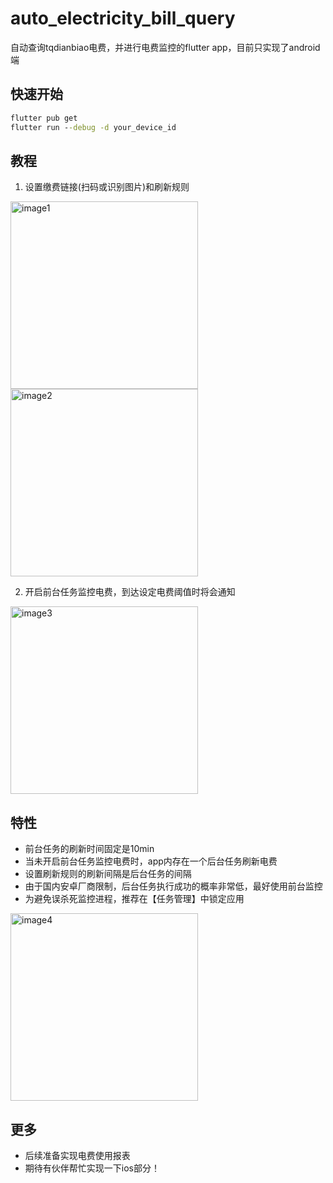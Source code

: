 # auto_electricity_bill_query

自动查询tqdianbiao电费，并进行电费监控的flutter app，目前只实现了android端

## 快速开始
```cmd
flutter pub get
flutter run --debug -d your_device_id
```

## 教程
1. 设置缴费链接(扫码或识别图片)和刷新规则
<img src="https://github.com/user-attachments/assets/a40226d5-0d11-4a40-b579-2c0f9294b9ef" width='300' alt="image1" />
<img src='https://github.com/user-attachments/assets/6bc7d31d-7f4b-4549-bbdf-7390b73d0062' width='300' alt='image2' />

2. 开启前台任务监控电费，到达设定电费阈值时将会通知
<img src="https://github.com/user-attachments/assets/fbd3214a-f141-44b6-b44d-742f4e6e029a" width="300" alt="image3" />

## 特性
- 前台任务的刷新时间固定是10min
- 当未开启前台任务监控电费时，app内存在一个后台任务刷新电费
- 设置刷新规则的刷新间隔是后台任务的间隔
- 由于国内安卓厂商限制，后台任务执行成功的概率非常低，最好使用前台监控
- 为避免误杀死监控进程，推荐在【任务管理】中锁定应用
<img src='https://github.com/user-attachments/assets/57447f06-e2d4-480b-b8bb-94f0e47092df' width='300' alt='image4' />

## 更多
- 后续准备实现电费使用报表
- 期待有伙伴帮忙实现一下ios部分！
